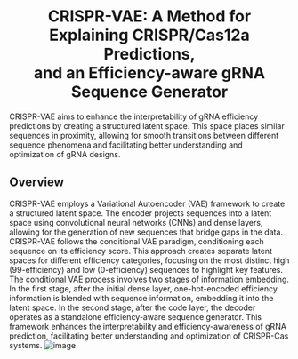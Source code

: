 <h1 align="center">
    CRISPR-VAE: A Method for Explaining CRISPR/Cas12a Predictions, <br>
    and an Efficiency-aware gRNA Sequence Generator
</h1>
CRISPR-VAE aims to enhance the interpretability of gRNA efficiency predictions by creating a structured latent space. This space places similar sequences in proximity, allowing for smooth transitions between different sequence phenomena and facilitating better understanding and optimization of gRNA designs.

## Overview
CRISPR-VAE employs a Variational Autoencoder (VAE) framework to create a structured latent space. The encoder projects sequences into a latent space using convolutional neural networks (CNNs) and dense layers, allowing for the generation of new sequences that bridge gaps in the data. CRISPR-VAE follows the conditional VAE paradigm, conditioning each sequence on its efficiency score. This approach creates separate latent spaces for different efficiency categories, focusing on the most distinct high (99-efficiency) and low (0-efficiency) sequences to highlight key features. The conditional VAE process involves two stages of information embedding. In the first stage, after the initial dense layer, one-hot-encoded efficiency information is blended with sequence information, embedding it into the latent space. In the second stage, after the code layer, the decoder operates as a standalone efficiency-aware sequence generator. This framework enhances the interpretability and efficiency-awareness of gRNA prediction, facilitating better understanding and optimization of CRISPR-Cas systems.
![image](https://github.com/michalrahimi29/CRISPR-VAE/assets/101520786/fb8f4da8-2947-484a-8db5-82d7b5e41e77)
